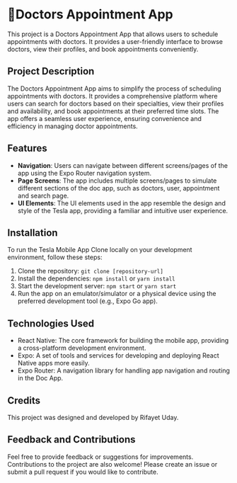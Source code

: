 # 🚀Doctors Appointment App
This project is a Doctors Appointment App that allows users to schedule appointments with doctors. It provides a user-friendly interface to browse doctors, view their profiles, and book appointments conveniently.

## Project Description
The Doctors Appointment App aims to simplify the process of scheduling appointments with doctors. It provides a comprehensive platform where users can search for doctors based on their specialties, view their profiles and availability, and book appointments at their preferred time slots. The app offers a seamless user experience, ensuring convenience and efficiency in managing doctor appointments.

## Features

- **Navigation**: Users can navigate between different screens/pages of the app using the Expo Router navigation system.
- **Page Screens**: The app includes multiple screens/pages to simulate different sections of the doc app, such as doctors, user, appointment and search page.
- **UI Elements**: The UI elements used in the app resemble the design and style of the Tesla app, providing a familiar and intuitive user experience.

## Installation

To run the Tesla Mobile App Clone locally on your development environment, follow these steps:

1. Clone the repository: `git clone [repository-url]`
2. Install the dependencies: `npm install` or `yarn install`
3. Start the development server: `npm start` or `yarn start`
4. Run the app on an emulator/simulator or a physical device using the preferred development tool (e.g., Expo Go app).

## Technologies Used

- React Native: The core framework for building the mobile app, providing a cross-platform development environment.
- Expo: A set of tools and services for developing and deploying React Native apps more easily.
- Expo Router: A navigation library for handling app navigation and routing in the Doc App.


## Credits
This project was designed and developed by Rifayet Uday.

## Feedback and Contributions

Feel free to provide feedback or suggestions for improvements. Contributions to the project are also welcome! Please create an issue or submit a pull request if you would like to contribute.
